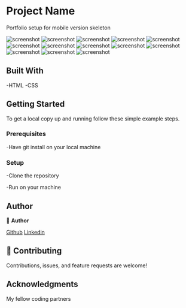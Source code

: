 
# Project Name
 Portfolio setup for mobile version skeleton

 ![screenshot](./screenshots/screen.png)
 ![screenshot](./screenshots/screen2.png)
 ![screenshot](./screenshots/screen3.png)
 ![screenshot](./screenshots/screen4.png)
 ![screenshot](./screenshots/screen5.png)
 ![screenshot](./screenshots/screen6.png)
 ![screenshot](./screenshots/desktop1.png)
 ![screenshot](./screenshots/desktop2.png)
 ![screenshot](./screenshots/desktop3.png)
 ![screenshot](./screenshots/desktop4.png)
 ![screenshot](./screenshots/desktop5.png)
 ![screenshot](./screenshots/desktop6.png)
 ![screenshot](./screenshots/desktop7.png)
## Built With

-HTML
-CSS


## Getting Started


To get a local copy up and running follow these simple example steps.

### Prerequisites

-Have git install on your local machine

### Setup

-Clone the repository 

-Run on your machine


## Author
👤 **Author**

[Github](https://github.com/gbengacode)
[Linkedin](https://www.linkedin.com/in/emmanuel-gbenga/)


## 🤝 Contributing

Contributions, issues, and feature requests are welcome!



## Acknowledgments

My fellow coding partners
